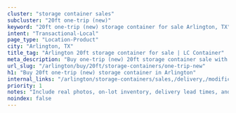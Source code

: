 ```yaml
---
cluster: "storage container sales"
subcluster: "20ft one-trip (new)"
keyword: "20ft one-trip (new) storage container for sale Arlington, TX"
intent: "Transactional-Local"
page_type: "Location-Product"
city: "Arlington, TX"
title_tag: "Arlington 20ft storage container for sale | LC Container"
meta_description: "Buy one-trip (new) 20ft storage container sale with local delivery in Arlington, TX. LC Container — local Since 2003. Request a fast quote today."
url_slug: "/arlington/buy/20ft/storage-containers/one-trip-new"
h1: "Buy 20ft one-trip (new) storage container in Arlington"
internal_links: "/arlington/storage-containers/sales,/delivery,/modifications"
priority: 1
notes: "Include real photos, on-lot inventory, delivery lead times, and financing info."
noindex: false
---
```


<!-- TODO: Add unique city/inventory copy, images, and internal links here. -->
